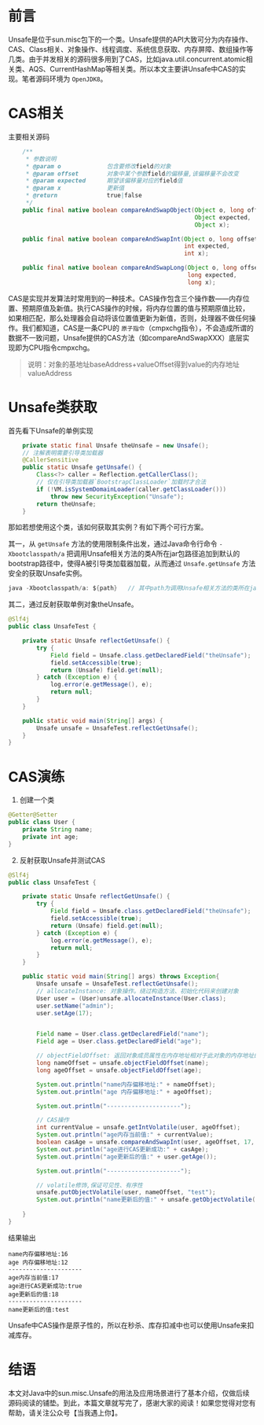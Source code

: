 # 前言

Unsafe是位于sun.misc包下的一个类。Unsafe提供的API大致可分为内存操作、CAS、Class相关、对象操作、线程调度、系统信息获取、内存屏障、数组操作等几类。由于并发相关的源码很多用到了CAS，比如java.util.concurrent.atomic相关类、AQS、CurrentHashMap等相关类。所以本文主要讲Unsafe中CAS的实现。笔者源码环境为 `OpenJDK8`。


# CAS相关

主要相关源码

```java
    /**
     * 参数说明
     * @param o             包含要修改field的对象
     * @param offset        对象中某个参数field的偏移量,该偏移量不会改变
     * @param expected      期望该偏移量对应的field值
     * @param x             更新值
     * @return              true|false
     */
    public final native boolean compareAndSwapObject(Object o, long offset,
                                                     Object expected,
                                                     Object x);

    public final native boolean compareAndSwapInt(Object o, long offset,
                                                  int expected,
                                                  int x);

    public final native boolean compareAndSwapLong(Object o, long offset,
                                                   long expected,
                                                   long x);
```

CAS是实现并发算法时常用到的一种技术。CAS操作包含三个操作数——内存位置、预期原值及新值。执行CAS操作的时候，将内存位置的值与预期原值比较，如果相匹配，那么处理器会自动将该位置值更新为新值，否则，处理器不做任何操作。我们都知道，CAS是一条CPU的 `原子指令`（cmpxchg指令），不会造成所谓的数据不一致问题，Unsafe提供的CAS方法（如compareAndSwapXXX）底层实现即为CPU指令cmpxchg。

> 说明：对象的基地址baseAddress+valueOffset得到value的内存地址valueAddress

# Unsafe类获取

首先看下Unsafe的单例实现

```java
    private static final Unsafe theUnsafe = new Unsafe();
    // 注解表明需要引导类加载器
    @CallerSensitive
    public static Unsafe getUnsafe() {
        Class<?> caller = Reflection.getCallerClass();
        // 仅在引导类加载器`BootstrapClassLoader`加载时才合法
        if (!VM.isSystemDomainLoader(caller.getClassLoader()))
            throw new SecurityException("Unsafe");
        return theUnsafe;
    }
```

那如若想使用这个类，该如何获取其实例？有如下两个可行方案。

其一，从 `getUnsafe` 方法的使用限制条件出发，通过Java命令行命令 `-Xbootclasspath/a` 把调用Unsafe相关方法的类A所在jar包路径追加到默认的bootstrap路径中，使得A被引导类加载器加载，从而通过 `Unsafe.getUnsafe` 方法安全的获取Unsafe实例。

```java
java -Xbootclasspath/a: ${path}   // 其中path为调用Unsafe相关方法的类所在jar包路径 
```

其二，通过反射获取单例对象theUnsafe。

```java
@Slf4j
public class UnsafeTest {

    private static Unsafe reflectGetUnsafe() {
        try {
            Field field = Unsafe.class.getDeclaredField("theUnsafe");
            field.setAccessible(true);
            return (Unsafe) field.get(null);
        } catch (Exception e) {
            log.error(e.getMessage(), e);
            return null;
        }
    }

    public static void main(String[] args) {
        Unsafe unsafe = UnsafeTest.reflectGetUnsafe();
    }
}
```

# CAS演练

1. 创建一个类

```java
@Getter@Setter
public class User {
    private String name;
    private int age;
}
```

2. 反射获取Unsafe并测试CAS

```java
@Slf4j
public class UnsafeTest {

    private static Unsafe reflectGetUnsafe() {
        try {
            Field field = Unsafe.class.getDeclaredField("theUnsafe");
            field.setAccessible(true);
            return (Unsafe) field.get(null);
        } catch (Exception e) {
            log.error(e.getMessage(), e);
            return null;
        }
    }

    public static void main(String[] args) throws Exception{
        Unsafe unsafe = UnsafeTest.reflectGetUnsafe();
        // allocateInstance: 对象操作。绕过构造方法、初始化代码来创建对象
        User user = (User)unsafe.allocateInstance(User.class);
        user.setName("admin");
        user.setAge(17);


        Field name = User.class.getDeclaredField("name");
        Field age = User.class.getDeclaredField("age");

        // objectFieldOffset: 返回对象成员属性在内存地址相对于此对象的内存地址的偏移量
        long nameOffset = unsafe.objectFieldOffset(name);
        long ageOffset = unsafe.objectFieldOffset(age);

        System.out.println("name内存偏移地址:" + nameOffset);
        System.out.println("age 内存偏移地址:" + ageOffset);

        System.out.println("---------------------");

        // CAS操作
        int currentValue = unsafe.getIntVolatile(user, ageOffset);
        System.out.println("age内存当前值:" + currentValue);
        boolean casAge = unsafe.compareAndSwapInt(user, ageOffset, 17, 18);
        System.out.println("age进行CAS更新成功:" + casAge);
        System.out.println("age更新后的值:" + user.getAge());

        System.out.println("---------------------");

        // volatile修饰,保证可见性、有序性
        unsafe.putObjectVolatile(user, nameOffset, "test");
        System.out.println("name更新后的值:" + unsafe.getObjectVolatile(user, nameOffset));
        
    }
}
```

结果输出

```
name内存偏移地址:16
age 内存偏移地址:12
---------------------
age内存当前值:17
age进行CAS更新成功:true
age更新后的值:18
---------------------
name更新后的值:test
```

Unsafe中CAS操作是原子性的，所以在秒杀、库存扣减中也可以使用Unsafe来扣减库存。

# 结语

本文对Java中的sun.misc.Unsafe的用法及应用场景进行了基本介绍，仅做后续源码阅读的铺垫。到此，本篇文章就写完了，感谢大家的阅读！如果您觉得对您有帮助，请关注公众号【当我遇上你】。